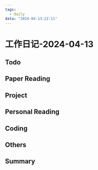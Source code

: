 ```yaml
---
tags:
  - daily
data: "2024-04-13:22:11"
---
```

# 工作日记-2024-04-13
## Todo
## Paper Reading
## Project
## Personal Reading
## Coding
## Others
## Summary
